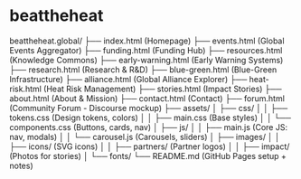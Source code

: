 # beattheheat
beattheheat.global/
├── index.html                 (Homepage)
├── events.html                (Global Events Aggregator)
├── funding.html               (Funding Hub)
├── resources.html             (Knowledge Commons)
├── early-warning.html         (Early Warning Systems)
├── research.html              (Research & R&D)
├── blue-green.html            (Blue-Green Infrastructure)
├── alliance.html              (Global Alliance Explorer)
├── heat-risk.html             (Heat Risk Management)
├── stories.html               (Impact Stories)
├── about.html                 (About & Mission)
├── contact.html               (Contact)
├── forum.html                 (Community Forum - Discourse mockup)
├── assets/
│   ├── css/
│   │   ├── tokens.css         (Design tokens, colors)
│   │   ├── main.css           (Base styles)
│   │   └── components.css     (Buttons, cards, nav)
│   ├── js/
│   │   ├── main.js            (Core JS: nav, modals)
│   │   └── carousel.js        (Carousels, sliders)
│   ├── images/
│   │   ├── icons/             (SVG icons)
│   │   ├── partners/          (Partner logos)
│   │   ├── impact/            (Photos for stories)
│   └── fonts/
└── README.md                  (GitHub Pages setup + notes)
